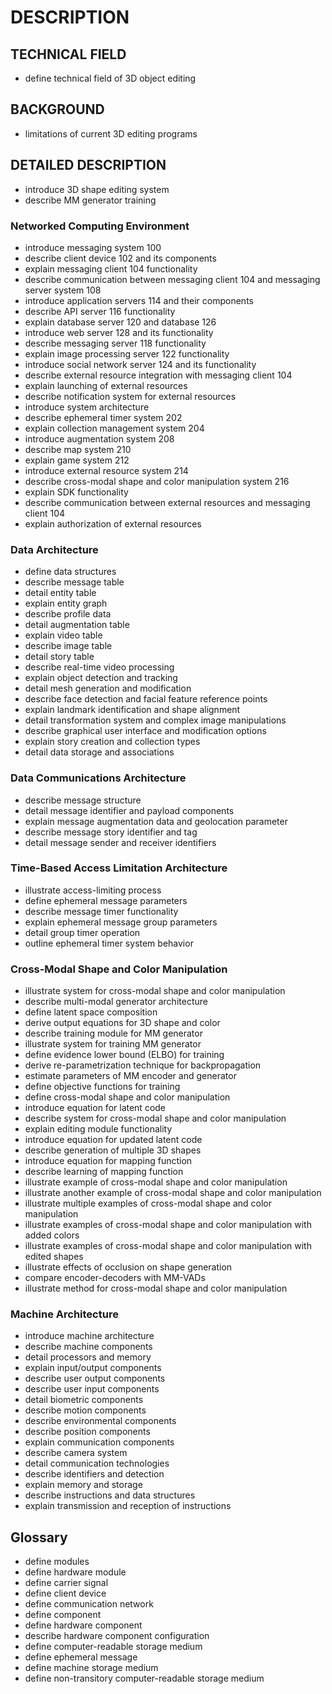 # DESCRIPTION

## TECHNICAL FIELD

- define technical field of 3D object editing

## BACKGROUND

- limitations of current 3D editing programs

## DETAILED DESCRIPTION

- introduce 3D shape editing system
- describe MM generator training

### Networked Computing Environment

- introduce messaging system 100
- describe client device 102 and its components
- explain messaging client 104 functionality
- describe communication between messaging client 104 and messaging server system 108
- introduce application servers 114 and their components
- describe API server 116 functionality
- explain database server 120 and database 126
- introduce web server 128 and its functionality
- describe messaging server 118 functionality
- explain image processing server 122 functionality
- introduce social network server 124 and its functionality
- describe external resource integration with messaging client 104
- explain launching of external resources
- describe notification system for external resources
- introduce system architecture
- describe ephemeral timer system 202
- explain collection management system 204
- introduce augmentation system 208
- describe map system 210
- explain game system 212
- introduce external resource system 214
- describe cross-modal shape and color manipulation system 216
- explain SDK functionality
- describe communication between external resources and messaging client 104
- explain authorization of external resources

### Data Architecture

- define data structures
- describe message table
- detail entity table
- explain entity graph
- describe profile data
- detail augmentation table
- explain video table
- describe image table
- detail story table
- describe real-time video processing
- explain object detection and tracking
- detail mesh generation and modification
- describe face detection and facial feature reference points
- explain landmark identification and shape alignment
- detail transformation system and complex image manipulations
- describe graphical user interface and modification options
- explain story creation and collection types
- detail data storage and associations

### Data Communications Architecture

- describe message structure
- detail message identifier and payload components
- explain message augmentation data and geolocation parameter
- describe message story identifier and tag
- detail message sender and receiver identifiers

### Time-Based Access Limitation Architecture

- illustrate access-limiting process
- define ephemeral message parameters
- describe message timer functionality
- explain ephemeral message group parameters
- detail group timer operation
- outline ephemeral timer system behavior

### Cross-Modal Shape and Color Manipulation

- illustrate system for cross-modal shape and color manipulation
- describe multi-modal generator architecture
- define latent space composition
- derive output equations for 3D shape and color
- describe training module for MM generator
- illustrate system for training MM generator
- define evidence lower bound (ELBO) for training
- derive re-parametrization technique for backpropagation
- estimate parameters of MM encoder and generator
- define objective functions for training
- define cross-modal shape and color manipulation
- introduce equation for latent code
- describe system for cross-modal shape and color manipulation
- explain editing module functionality
- introduce equation for updated latent code
- describe generation of multiple 3D shapes
- introduce equation for mapping function
- describe learning of mapping function
- illustrate example of cross-modal shape and color manipulation
- illustrate another example of cross-modal shape and color manipulation
- illustrate multiple examples of cross-modal shape and color manipulation
- illustrate examples of cross-modal shape and color manipulation with added colors
- illustrate examples of cross-modal shape and color manipulation with edited shapes
- illustrate effects of occlusion on shape generation
- compare encoder-decoders with MM-VADs
- illustrate method for cross-modal shape and color manipulation

### Machine Architecture

- introduce machine architecture
- describe machine components
- detail processors and memory
- explain input/output components
- describe user output components
- describe user input components
- detail biometric components
- describe motion components
- describe environmental components
- describe position components
- explain communication components
- describe camera system
- detail communication technologies
- describe identifiers and detection
- explain memory and storage
- describe instructions and data structures
- explain transmission and reception of instructions

## Glossary

- define modules
- define hardware module
- define carrier signal
- define client device
- define communication network
- define component
- define hardware component
- describe hardware component configuration
- define computer-readable storage medium
- define ephemeral message
- define machine storage medium
- define non-transitory computer-readable storage medium

